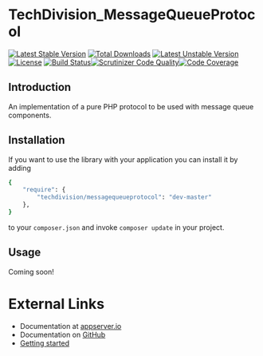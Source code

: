 # TechDivision_MessageQueueProtocol

[![Latest Stable Version](https://poser.pugx.org/techdivision/messagequeueprotocol/v/stable.png)](https://packagist.org/packages/techdivision/messagequeueprotocol) [![Total Downloads](https://poser.pugx.org/techdivision/messagequeueprotocol/downloads.png)](https://packagist.org/packages/techdivision/messagequeueprotocol) [![Latest Unstable Version](https://poser.pugx.org/techdivision/messagequeueprotocol/v/unstable.png)](https://packagist.org/packages/techdivision/messagequeueprotocol) [![License](https://poser.pugx.org/techdivision/messagequeueprotocol/license.png)](https://packagist.org/packages/techdivision/messagequeueprotocol) [![Build Status](https://travis-ci.org/techdivision/TechDivision_MessageQueueProtocol.png)](https://travis-ci.org/techdivision/TechDivision_MessageQueueProtocol)[![Scrutinizer Code Quality](https://scrutinizer-ci.com/g/techdivision/TechDivision_MessageQueueProtocol/badges/quality-score.png?b=master)](https://scrutinizer-ci.com/g/techdivision/TechDivision_MessageQueueProtocol/?branch=master)[![Code Coverage](https://scrutinizer-ci.com/g/techdivision/TechDivision_MessageQueueProtocol/badges/coverage.png?b=master)](https://scrutinizer-ci.com/g/techdivision/TechDivision_MessageQueueProtocol/?branch=master)

## Introduction

An implementation of a pure PHP protocol to be used with message queue components.

## Installation

If you want to use the library with your application you can install it by adding

```sh
{
    "require": {
        "techdivision/messagequeueprotocol": "dev-master"
    },
}
```

to your ```composer.json``` and invoke ```composer update``` in your project.

## Usage

Coming soon!

# External Links

* Documentation at [appserver.io](http://docs.appserver.io)
* Documentation on [GitHub](https://github.com/techdivision/TechDivision_AppserverDocumentation)
* [Getting started](https://github.com/techdivision/TechDivision_AppserverDocumentation/tree/master/docs/getting-started)